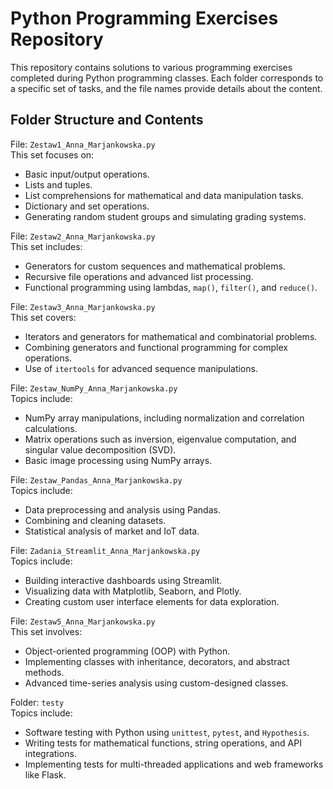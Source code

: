 # Python Programming Exercises Repository

This repository contains solutions to various programming exercises completed during Python programming classes. Each folder corresponds to a specific set of tasks, and the file names provide details about the content.

## Folder Structure and Contents

File: `Zestaw1_Anna_Marjankowska.py`  
This set focuses on:
- Basic input/output operations.
- Lists and tuples.
- List comprehensions for mathematical and data manipulation tasks.
- Dictionary and set operations.
- Generating random student groups and simulating grading systems.

File: `Zestaw2_Anna_Marjankowska.py`  
This set includes:
- Generators for custom sequences and mathematical problems.
- Recursive file operations and advanced list processing.
- Functional programming using lambdas, `map()`, `filter()`, and `reduce()`.

File: `Zestaw3_Anna_Marjankowska.py`  
This set covers:
- Iterators and generators for mathematical and combinatorial problems.
- Combining generators and functional programming for complex operations.
- Use of `itertools` for advanced sequence manipulations.

File: `Zestaw_NumPy_Anna_Marjankowska.py`  
Topics include:
- NumPy array manipulations, including normalization and correlation calculations.
- Matrix operations such as inversion, eigenvalue computation, and singular value decomposition (SVD).
- Basic image processing using NumPy arrays.

File: `Zestaw_Pandas_Anna_Marjankowska.py`  
Topics include:
- Data preprocessing and analysis using Pandas.
- Combining and cleaning datasets.
- Statistical analysis of market and IoT data.

File: `Zadania_Streamlit_Anna_Marjankowska.py`  
Topics include:
- Building interactive dashboards using Streamlit.
- Visualizing data with Matplotlib, Seaborn, and Plotly.
- Creating custom user interface elements for data exploration.

File: `Zestaw5_Anna_Marjankowska.py`  
This set involves:
- Object-oriented programming (OOP) with Python.
- Implementing classes with inheritance, decorators, and abstract methods.
- Advanced time-series analysis using custom-designed classes.

Folder: `testy`  
Topics include:
- Software testing with Python using `unittest`, `pytest`, and `Hypothesis`.
- Writing tests for mathematical functions, string operations, and API integrations.
- Implementing tests for multi-threaded applications and web frameworks like Flask.


